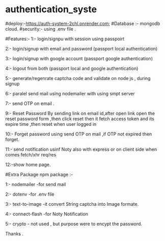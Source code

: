 # authentication_syste
#deploy:-https://auth-system-2chl.onrender.com;
#Database :- mongodb cloud.
#security:- using .env file .

#Features:-
1:- login/signpu with session using  passpoirt 

2:- login/signup with email and password (passport local authentication)

3:- login/signup with google account (passport google authentication)

4:- logout from  both (passport local and google  authentication)

5:- generate/regenrate captcha code and validate on node js , during signup

6:- paralel send mail using nodemailer with using smpt server

7:- send OTP on email .

9:- Reset Password By sending link on email id,after open link open the reset password form ,then click reset then it fetch access token and its expire time ,then reset when user logged in 

10:- Forget password  using send OTP  on mail ,if OTP not expired then forget.

11:- send notification usinf Noty also  with express or on client side when comes fetch/xhr req/res

12:-show home page.

 #Extra Package npm package :-
 
 1:- nodemailer -for send mail
 
 2:- dotenv -for .env file
 
 3:- text-to-image -it convert String captcha into Image formate.
 
 4:- connect-flash -for Noty Notification
 
 5:- crypto - not used , but purpose were to encypt the password.
 
Thanks .
